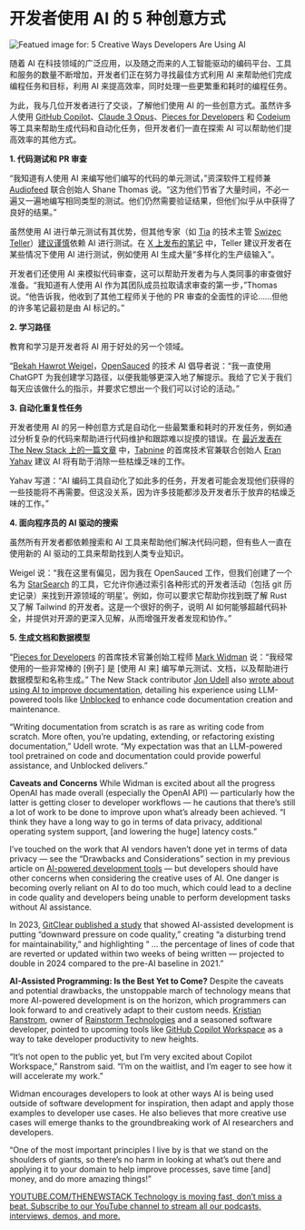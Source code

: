 # 开发者使用 AI 的 5 种创意方式

![Featued image for: 5 Creative Ways Developers Are Using AI](https://cdn.thenewstack.io/media/2024/07/4b855ebb-bruce-mars-fwvmhua_wby-unsplash-1024x683.jpg)

随着 AI 在科技领域的广泛应用，以及随之而来的人工智能驱动的编码平台、工具和服务的数量不断增加，开发者们正在努力寻找最佳方式利用 AI 来帮助他们完成编程任务和目标，利用 AI 来提高效率，同时处理一些更繁重和耗时的编程任务。

为此，我与几位开发者进行了交谈，了解他们使用 AI 的一些创意方式。虽然许多人使用 [GitHub Copilot](https://github.com/features/copilot)、[Claude 3 Opus](https://www.anthropic.com/news/claude-3-family)、[Pieces for Developers](https://pieces.app/) 和 [Codeium](https://codeium.com/) 等工具来帮助生成代码和自动化任务，但开发者们一直在探索 AI 可以帮助他们提高效率的其他方式。

**1. 代码测试和 PR 审查**

“我知道有人使用 AI 来编写他们编写的代码的单元测试，”资深软件工程师兼 [Audiofeed](https://audiofeed.ai/) 联合创始人 Shane Thomas 说。“这为他们节省了大量时间，不必一遍又一遍地编写相同类型的测试。他们仍然需要验证结果，但他们似乎从中获得了良好的结果。”

虽然使用 AI 进行单元测试有其优势，但其他专家（如 [Tia](https://asktia.com/) 的技术主管 [Swizec Teller](https://www.linkedin.com/in/swizec/)）[建议谨慎](https://swizec.com/blog/why-you-shouldnt-use-ai-to-write-your-tests/)依赖 AI 进行测试。在 [X 上发布的笔记](https://x.com/Swizec/status/1793006221630533813) 中，Teller 建议开发者在某些情况下使用 AI 进行测试，例如使用 AI 生成大量“多样化的生产级输入”。

开发者们还使用 AI 来模拟代码审查，这可以帮助开发者为与人类同事的审查做好准备。“我知道有人使用 AI 作为其团队成员拉取请求审查的第一步，”Thomas 说。“他告诉我，他收到了其他工程师关于他的 PR 审查的全面性的评论……但他的许多笔记最初是由 AI 标记的。”

**2. 学习路径**

教育和学习是开发者将 AI 用于好处的另一个领域。

“[Bekah Hawrot Weigel](https://www.linkedin.com/in/bekah-hawrot-weigel/)，[OpenSauced](https://opensauced.pizza/) 的技术 AI 倡导者说：“我一直使用 ChatGPT 为我创建学习路径，以便我能够更深入地了解提示。我给了它关于我们每天应该做什么的指示，并要求它想出一个我们可以讨论的活动。”

**3. 自动化重复性任务**

开发者使用 AI 的另一种创意方式是自动化一些最繁重和耗时的开发任务，例如通过分析复杂的代码来帮助进行代码维护和跟踪难以捉摸的错误。在 [最近发表在 The New Stack 上的一篇文章](https://thenewstack.io/5-software-development-skills-ai-will-render-obsolete/) 中，[Tabnine](https://www.tabnine.com/) 的首席技术官兼联合创始人 [Eran Yahav](https://www.linkedin.com/in/eranyahav/) 建议 AI 将有助于消除一些枯燥乏味的工作。

Yahav 写道：“AI 编码工具自动化了如此多的任务，开发者可能会发现他们获得的一些技能将不再需要。但这没关系，因为许多技能都涉及开发者乐于放弃的枯燥乏味的工作。”

**4. 面向程序员的 AI 驱动的搜索**

虽然所有开发者都依赖搜索和 AI 工具来帮助他们解决代码问题，但有些人一直在使用新的 AI 驱动的工具来帮助找到人类专业知识。

Weigel 说：“我在这里有偏见，因为我在 OpenSauced 工作，但我们创建了一个名为 [StarSearch](https://app.opensauced.pizza/star-search) 的工具，它允许你通过索引各种形式的开发者活动（包括 git 历史记录）来找到开源领域的‘明星’。例如，你可以要求它帮助你找到既了解 Rust 又了解 Tailwind 的开发者。这是一个很好的例子，说明 AI 如何能够超越代码补全，并提供对开源的更深入见解，从而增强开发者发现和协作。”

**5. 生成文档和数据模型**

“[Pieces for Developers](https://pieces.app/) 的首席技术官兼创始工程师 [Mark Widman](https://www.linkedin.com/in/mark-widman/) 说：“我经常使用的一些非常棒的 [例子] 是 [使用 AI 来] 编写单元测试、文档，以及帮助进行数据模型和名称生成。”
The New Stack contributor [Jon Udell](https://www.linkedin.com/in/jon-udell-45915/) also [wrote about using AI to improve documentation](https://thenewstack.io/code-in-context-how-ai-can-help-improve-our-documentation/), detailing his experience using LLM-powered tools like [Unblocked](https://getunblocked.com/) to enhance code documentation creation and maintenance.

“Writing documentation from scratch is as rare as writing code from scratch. More often, you’re updating, extending, or refactoring existing documentation,” Udell wrote. “My expectation was that an LLM-powered tool pretrained on code and documentation could provide powerful assistance, and Unblocked delivers.”

**Caveats and Concerns**
While Widman is excited about all the progress OpenAI has made overall (especially the OpenAI API) — particularly how the latter is getting closer to developer workflows — he cautions that there’s still a lot of work to be done to improve upon what’s already been achieved. “I think they have a long way to go in terms of data privacy, additional operating system support, [and lowering the huge] latency costs.”

I’ve touched on the work that AI vendors haven’t done yet in terms of data privacy — see the “Drawbacks and Considerations” section in my previous article on [AI-powered development tools](https://thenewstack.io/favorite-ai-tools-of-developers-and-tips-for-using-them/) — but developers should have other concerns when considering the creative uses of AI. One danger is becoming overly reliant on AI to do too much, which could lead to a decline in code quality and developers being unable to perform development tasks without AI assistance.

In 2023, [GitClear published a study](https://www.gitclear.com/coding_on_copilot_data_shows_ais_downward_pressure_on_code_quality) that showed AI-assisted development is putting “downward pressure on code quality,” creating “a disturbing trend for maintainability,” and highlighting “ … the percentage of lines of code that are reverted or updated within two weeks of being written — projected to double in 2024 compared to the pre-AI baseline in 2021.”

**AI-Assisted Programming: Is the Best Yet to Come?**
Despite the caveats and potential drawbacks, the unstoppable march of technology means that more AI-powered development is on the horizon, which programmers can look forward to and creatively adapt to their custom needs. [Kristian Ranstrom](https://www.linkedin.com/in/redapollos/), owner of [Rainstorm Technologies](https://www.rainstormtech.com/) and a seasoned software developer, pointed to upcoming tools like [GitHub Copilot Workspace](https://github.blog/2024-04-29-github-copilot-workspace/) as a way to take developer productivity to new heights.

“It’s not open to the public yet, but I’m very excited about Copilot Workspace,” Ranstrom said. “I’m on the waitlist, and I’m eager to see how it will accelerate my work.”

Widman encourages developers to look at other ways AI is being used outside of software development for inspiration, then adapt and apply those examples to developer use cases. He also believes that more creative use cases will emerge thanks to the groundbreaking work of AI researchers and developers.

“One of the most important principles I live by is that we stand on the shoulders of giants, so there’s no harm in looking at what’s out there and applying it to your domain to help improve processes, save time [and] money, and do more amazing things!”

[
YOUTUBE.COM/THENEWSTACK
Technology is moving fast, don’t miss a beat. Subscribe to our YouTube
channel to stream all our podcasts, interviews, demos, and more.
](https://youtube.com/thenewstack?sub_confirmation=1)